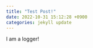 ```yaml
---
title: "Test Post!"
date: 2022-10-31 15:12:28 +0900
categories: jekyll update
---
```


I am a logger!
